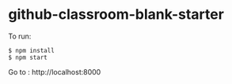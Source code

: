 # github-classroom-blank-starter


To run: 

``` console 
$ npm install
$ npm start
```

Go to : http://localhost:8000
